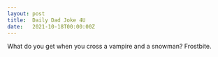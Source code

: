 ```yaml
---
layout: post
title:  Daily Dad Joke 4U
date:   2021-10-18T00:00:00Z
---
```

What do you get when you cross a vampire and a snowman? Frostbite.
